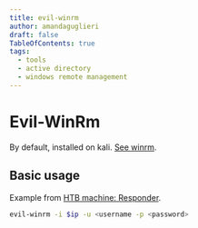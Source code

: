 ```yaml
---
title: evil-winrm 
author: amandaguglieri
draft: false
TableOfContents: true
tags:
  - tools
  - active directory
  - windows remote management
---
```


# Evil-WinRm

By default, installed on kali. [See winrm](5985-5986-winrm-windows-remote-management.md).


## Basic usage

Example from [HTB machine: Responder](htb-responder.md).

```bash
evil-winrm -i $ip -u <username -p <password>
```



